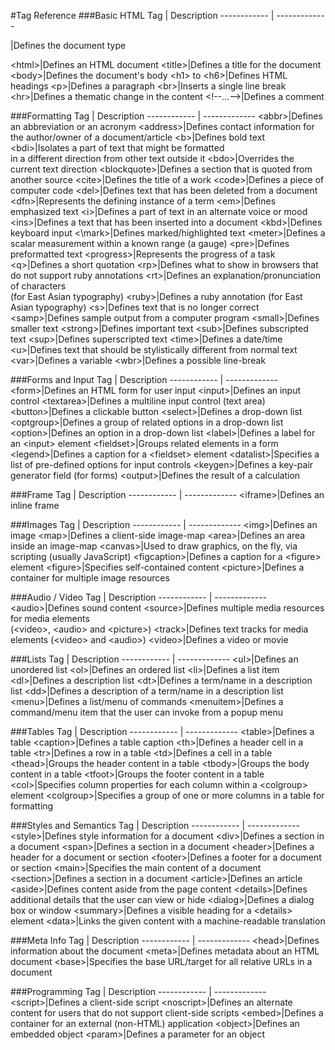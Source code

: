 #Tag Reference
###Basic HTML
Tag | Description
------------ | -------------
<!DOCTYPE>|Defines the document type
\<html>|Defines an HTML document
\<title>|Defines a title for the document
\<body>|Defines the document's body
\<h1> to \<h6>|Defines HTML headings
\<p>|Defines a paragraph
\<br>|Inserts a single line break
\<hr>|Defines a thematic change in the content
\<!--...-->|Defines a comment

###Formatting
Tag | Description
------------ | -------------
\<abbr>|Defines an abbreviation or an acronym
\<address>|Defines contact information for the author/owner of a document/article
\<b>|Defines bold text
\<bdi>|Isolates a part of text that might be formatted<br>in a different direction from other text outside it
\<bdo>|Overrides the current text direction
\<blockquote>|Defines a section that is quoted from another source
\<cite>|Defines the title of a work
\<code>|Defines a piece of computer code
\<del>|Defines text that has been deleted from a document
\<dfn>|Represents the defining instance of a term
\<em>|Defines emphasized text 
\<i>|Defines a part of text in an alternate voice or mood
\<ins>|Defines a text that has been inserted into a document
\<kbd>|Defines keyboard input
<\mark>|Defines marked/highlighted text
\<meter>|Defines a scalar measurement within a known range (a gauge)
\<pre>|Defines preformatted text
\<progress>|Represents the progress of a task
\<q>|Defines a short quotation
\<rp>|Defines what to show in browsers that do not support ruby annotations
\<rt>|Defines an explanation/pronunciation of characters<br>(for East Asian typography)
\<ruby>|Defines a ruby annotation (for East Asian typography)
\<s>|Defines text that is no longer correct
\<samp>|Defines sample output from a computer program
\<small>|Defines smaller text
\<strong>|Defines important text
\<sub>|Defines subscripted text
\<sup>|Defines superscripted text
\<time>|Defines a date/time
\<u>|Defines text that should be stylistically different from normal text
\<var>|Defines a variable
\<wbr>|Defines a possible line-break

###Forms and Input
Tag | Description
------------ | -------------
\<form>|Defines an HTML form for user input
\<input>|Defines an input control
\<textarea>|Defines a multiline input control (text area)
\<button>|Defines a clickable button
\<select>|Defines a drop-down list
\<optgroup>|Defines a group of related options in a drop-down list
\<option>|Defines an option in a drop-down list
\<label>|Defines a label for an \<input> element
\<fieldset>|Groups related elements in a form
\<legend>|Defines a caption for a \<fieldset> element
\<datalist>|Specifies a list of pre-defined options for input controls
\<keygen>|Defines a key-pair generator field (for forms)
\<output>|Defines the result of a calculation

###Frame
Tag | Description
------------ | -------------
\<iframe>|Defines an inline frame

###Images
Tag | Description
------------ | -------------
\<img>|Defines an image
\<map>|Defines a client-side image-map
\<area>|Defines an area inside an image-map
\<canvas>|Used to draw graphics, on the fly, via scripting (usually JavaScript)
\<figcaption>|Defines a caption for a \<figure> element
\<figure>|Specifies self-contained content
\<picture>|Defines a container for multiple image resources

###Audio / Video
Tag | Description
------------ | -------------
\<audio>|Defines sound content
\<source>|Defines multiple media resources for media elements<br>(\<video>, \<audio> and \<picture>)
\<track>|Defines text tracks for media elements (\<video> and \<audio>)
\<video>|Defines a video or movie

###Lists
Tag | Description
------------ | -------------
\<ul>|Defines an unordered list
\<ol>|Defines an ordered list
\<li>|Defines a list item
\<dl>|Defines a description list
\<dt>|Defines a term/name in a description list
\<dd>|Defines a description of a term/name in a description list
\<menu>|Defines a list/menu of commands
\<menuitem>|Defines a command/menu item that the user can invoke from a popup menu

###Tables
Tag | Description
------------ | -------------
\<table>|Defines a table
\<caption>|Defines a table caption
\<th>|Defines a header cell in a table
\<tr>|Defines a row in a table
\<td>|Defines a cell in a table
\<thead>|Groups the header content in a table
\<tbody>|Groups the body content in a table
\<tfoot>|Groups the footer content in a table
\<col>|Specifies column properties for each column within a \<colgroup> element
\<colgroup>|Specifies a group of one or more columns in a table for formatting

###Styles and Semantics
Tag | Description
------------ | -------------
\<style>|Defines style information for a document
\<div>|Defines a section in a document
\<span>|Defines a section in a document
\<header>|Defines a header for a document or section
\<footer>|Defines a footer for a document or section
\<main>|Specifies the main content of a document
\<section>|Defines a section in a document
\<article>|Defines an article
\<aside>|Defines content aside from the page content
\<details>|Defines additional details that the user can view or hide
\<dialog>|Defines a dialog box or window
\<summary>|Defines a visible heading for a \<details> element
\<data>|Links the given content with a machine-readable translation

###Meta Info
Tag | Description
------------ | -------------
\<head>|Defines information about the document
\<meta>|Defines metadata about an HTML document
\<base>|Specifies the base URL/target for all relative URLs in a document

###Programming
Tag | Description
------------ | -------------
\<script>|Defines a client-side script
\<noscript>|Defines an alternate content for users that do not support client-side scripts
\<embed>|Defines a container for an external (non-HTML) application
\<object>|Defines an embedded object
\<param>|Defines a parameter for an object
